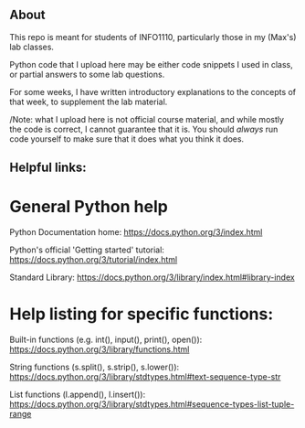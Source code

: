 
## About

This repo is meant for students of INFO1110, particularly those in my (Max's) lab classes.

Python code that I upload here may be either code snippets I used in class, or partial answers to some lab questions.

For some weeks, I have written introductory explanations to the concepts of that week, to supplement the lab material.

/Note: what I upload here is not official course material, and while mostly the code is correct, I cannot guarantee that it is. You should *always* run code yourself to make sure that it does what you think it does.

## Helpful links:

# General Python help

Python Documentation home: https://docs.python.org/3/index.html

Python's official 'Getting started' tutorial:
https://docs.python.org/3/tutorial/index.html

Standard Library: https://docs.python.org/3/library/index.html#library-index

# Help listing for specific functions:

Built-in functions (e.g. int(), input(), print(), open()): https://docs.python.org/3/library/functions.html

String functions (s.split(), s.strip(), s.lower()): https://docs.python.org/3/library/stdtypes.html#text-sequence-type-str

List functions (l.append(), l.insert()): https://docs.python.org/3/library/stdtypes.html#sequence-types-list-tuple-range

